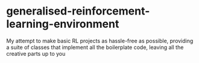 # generalised-reinforcement-learning-environment
My attempt to make basic RL projects as hassle-free as possible, providing a suite of classes that implement all the boilerplate code, leaving all the creative parts up to you
